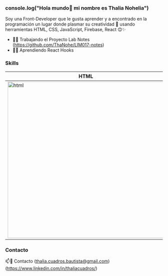 ### console.log("Hola mundo👋 mi nombre es Thalia Nohelia") 

Soy una Front-Developer que le gusta aprender y a encontrado en la programación un lugar donde plasmar su creatividad 🤩 usando herramientas HTML, CSS, JavaScript, Firebase, React 😊✨

* 🔭🚀 Trabajando el Proyecto Lab Notes (https://github.com/ThaNohe/LIM017-notes)
* 🌱🧠 Aprendiendo React Hooks 


### Skills 
| HTML | CSS | JavaScript | Firebase
| --- | --- | --- | --- |
| <img src="https://i.postimg.cc/rF6WrLjr/html.png" alt="html" width="500px" /> | <img src="https://i.postimg.cc/mgSDG9F2/css.png" alt="css"  width="500px" /> | <img src="https://1000marcas.net/wp-content/uploads/2020/11/JavaScript-logo.png" width="500px"/> | <img src="https://i.postimg.cc/tJvCN8Dh/logo-standard.png" width="500px"/>

### Contacto
📫📧 Contacto 
(thalia.cuadros.bautista@gmail.com)
(https://www.linkedin.com/in/thaliacuadros/)
